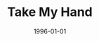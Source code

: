---
type: single
title: Take My Hand
date: 1996-01-01
img: /images/singles/take-my-hand.jpg
discs:
  - tracks:
    - Take My Hand
    - Eyes In The Mirror
---